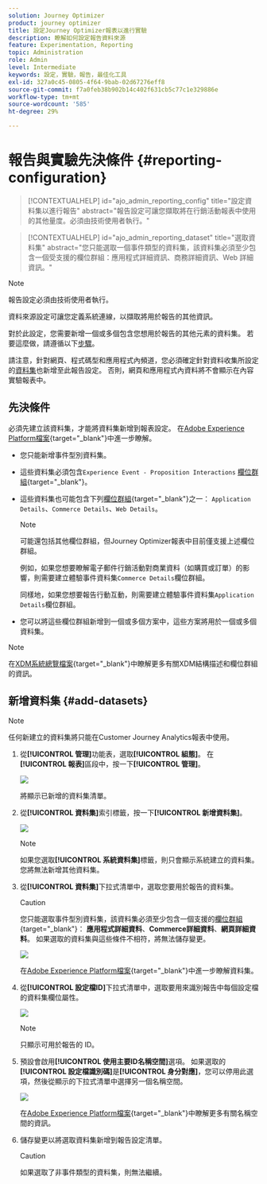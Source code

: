 ```yaml
---
solution: Journey Optimizer
product: journey optimizer
title: 設定Journey Optimizer報表以進行實驗
description: 瞭解如何設定報告資料來源
feature: Experimentation, Reporting
topic: Administration
role: Admin
level: Intermediate
keywords: 設定，實驗，報告，最佳化工具
exl-id: 327a0c45-0805-4f64-9bab-02d67276eff8
source-git-commit: f7a0feb38b902b14c402f631cb5c77c1e329886e
workflow-type: tm+mt
source-wordcount: '585'
ht-degree: 29%

---
```


# 報告與實驗先決條件 {#reporting-configuration}

>[!CONTEXTUALHELP]
>id="ajo_admin_reporting_config"
>title="設定資料集以進行報告"
>abstract="報告設定可讓您擷取將在行銷活動報表中使用的其他量度。必須由技術使用者執行。"

>[!CONTEXTUALHELP]
>id="ajo_admin_reporting_dataset"
>title="選取資料集"
>abstract="您只能選取一個事件類型的資料集，該資料集必須至少包含一個受支援的欄位群組：應用程式詳細資訊、商務詳細資訊、Web 詳細資訊。"

>[!NOTE]
>
>報告設定必須由技術使用者執行。

資料來源設定可讓您定義系統連線，以擷取將用於報告的其他資訊。

對於此設定，您需要新增一個或多個包含您想用於報告的其他元素的資料集。 若要這麼做，請遵循以下[步驟](#add-datasets)。

請注意，針對網頁、程式碼型和應用程式內頻道，您必須確定針對資料收集所設定的[資料集](../data/get-started-datasets.md)也新增至此報告設定。 否則，網頁和應用程式內資料將不會顯示在內容實驗報表中。

## 先決條件

必須先建立該資料集，才能將資料集新增到報表設定。 在[Adobe Experience Platform檔案](https://experienceleague.adobe.com/docs/experience-platform/catalog/datasets/user-guide.html#create){target="_blank"}中進一步瞭解。

* 您只能新增事件型別資料集。

* 這些資料集必須包含`Experience Event - Proposition Interactions` [欄位群組](https://experienceleague.adobe.com/docs/experience-platform/xdm/tutorials/create-schema-ui.html?lang=zh-Hant#field-group){target="_blank"}。

* 這些資料集也可能包含下列[欄位群組](https://experienceleague.adobe.com/docs/experience-platform/xdm/tutorials/create-schema-ui.html?lang=zh-Hant#field-group){target="_blank"}之一： `Application Details`、`Commerce Details`、`Web Details`。

  >[!NOTE]
  >
  >可能還包括其他欄位群組，但Journey Optimizer報表中目前僅支援上述欄位群組。

  例如，如果您想要瞭解電子郵件行銷活動對商業資料（如購買或訂單）的影響，則需要建立體驗事件資料集`Commerce Details`欄位群組。

  同樣地，如果您想要報告行動互動，則需要建立體驗事件資料集`Application Details`欄位群組。

  <!--The metrics corresponding to each field group are listed [here](#objective-list).-->

* 您可以將這些欄位群組新增到一個或多個方案中，這些方案將用於一個或多個資料集。

>[!NOTE]
>
>在[XDM系統總覽檔案](https://experienceleague.adobe.com/docs/experience-platform/xdm/home.html?lang=zh-Hant){target="_blank"}中瞭解更多有關XDM結構描述和欄位群組的資訊。

<!--
## Objectives corresponding to each field group {#objective-list}

The table below shows which metrics will be added to the **[!UICONTROL Objectives]** tab of your campaign reports for each field group.

| Field group | Objectives |
|--- |--- |
| Commerce Details | Price Total<br>Payment Amount<br>(Unique) Checkouts<br>(Unique) Product List Adds<br>(Unique) Product List Opens<br>(Unique) Product List Removal<br>(Unique) Product List Views<br>(Unique) Product Views<br>(Unique) Purchases<br>(Unique) Save For Laters<br>Product Price Total<br>Product Quantity |
| Application Details | (Unique) App Launches<br>First App Launches<br>(Unique) App Installs<br>(Unique) App Upgrades |
| Web Details | (Unique) Page Views |
-->

## 新增資料集 {#add-datasets}

>[!NOTE]
>
>任何新建立的資料集將只能在Customer Journey Analytics報表中使用。

1. 從&#x200B;**[!UICONTROL 管理]**&#x200B;功能表，選取&#x200B;**[!UICONTROL 組態]**。 在&#x200B;**[!UICONTROL 報表]**&#x200B;區段中，按一下&#x200B;**[!UICONTROL 管理]**。

   ![](assets/reporting-config-menu.png)

   將顯示已新增的資料集清單。

1. 從&#x200B;**[!UICONTROL 資料集]**&#x200B;索引標籤，按一下&#x200B;**[!UICONTROL 新增資料集]**。

   ![](assets/reporting-config-add.png)

   >[!NOTE]
   >
   >如果您選取&#x200B;**[!UICONTROL 系統資料集]**&#x200B;標籤，則只會顯示系統建立的資料集。 您將無法新增其他資料集。

1. 從&#x200B;**[!UICONTROL 資料集]**&#x200B;下拉式清單中，選取您要用於報告的資料集。

   >[!CAUTION]
   >
   >您只能選取事件型別資料集，該資料集必須至少包含一個支援的[欄位群組](https://experienceleague.adobe.com/docs/experience-platform/xdm/tutorials/create-schema-ui.html?lang=zh-Hant#field-group){target="_blank"}： **應用程式詳細資料**、**Commerce詳細資料**、**網頁詳細資料**。 如果選取的資料集與這些條件不相符，將無法儲存變更。

   ![](assets/reporting-config-datasets.png)

   在[Adobe Experience Platform檔案](https://experienceleague.adobe.com/docs/experience-platform/catalog/datasets/overview.html?lang=zh-Hant){target="_blank"}中進一步瞭解資料集。

1. 從&#x200B;**[!UICONTROL 設定檔ID]**&#x200B;下拉式清單中，選取要用來識別報告中每個設定檔的資料集欄位屬性。

   ![](assets/reporting-config-profile-id.png)

   >[!NOTE]
   >
   >只顯示可用於報告的 ID。

1. 預設會啟用&#x200B;**[!UICONTROL 使用主要ID名稱空間]**&#x200B;選項。 如果選取的&#x200B;**[!UICONTROL 設定檔識別碼]**&#x200B;是&#x200B;**[!UICONTROL 身分對應]**，您可以停用此選項，然後從顯示的下拉式清單中選擇另一個名稱空間。

   ![](assets/reporting-config-namespace.png)

   在[Adobe Experience Platform檔案](https://experienceleague.adobe.com/docs/experience-platform/identity/namespaces.html?lang=zh-Hant){target="_blank"}中瞭解更多有關名稱空間的資訊。

1. 儲存變更以將選取資料集新增到報告設定清單。

   >[!CAUTION]
   >
   >如果選取了非事件類型的資料集，則無法繼續。


<!--
When building your campaign reports, you can now see the metrics corresponding to the field groups used in the datasets you added. Go to the **[!UICONTROL Objectives]** tab and select the metrics of your choice to better fine-tune your reports. [Learn more](content-experiment.md#objectives-global)

![](assets/reporting-config-objectives.png)

>[!NOTE]
>
>If you add several datasets, all data from all datasets will be available for reporting.


## How-to video {#video}

Understand how to configure Experience Platform reporting data sources.

>[!VIDEO]()
-->
